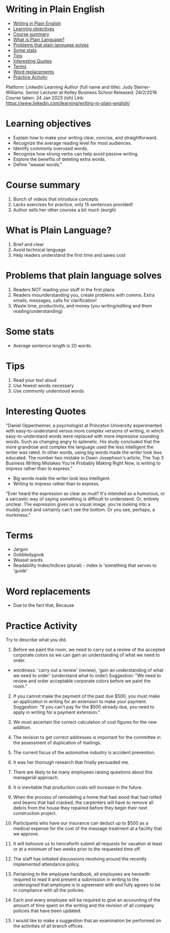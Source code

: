 # Writing in Plain English 

- [Writing in Plain English](#writing-in-plain-english)
- [Learning objectives](#learning-objectives)
- [Course summary](#course-summary)
- [What is Plain Language?](#what-is-plain-language)
- [Problems that plain language solves](#problems-that-plain-language-solves)
- [Some stats](#some-stats)
- [Tips](#tips)
- [Interesting Quotes](#interesting-quotes)
- [Terms](#terms)
- [Word replacements](#word-replacements)
- [Practice Activity](#practice-activity)

Platform: Linkedin Learning
Author (full name and title): Judy Steiner-Williams. Senior Lecturer at Kelley Business School
Released: 24/2/2016
Course taken: 24 Jan 2023 (ish)
Link: https://www.linkedin.com/learning/writing-in-plain-english/

# Learning objectives

- Explain how to make your writing clear, concise, and straightforward.
- Recognize the average reading level for most audiences.
- Identify commonly overused words.
- Recognize how strong verbs can help avoid passive writing.
- Explore the benefits of deleting extra words.
- Define “weasel words.”

# Course summary
1. Bunch of videos that introduce concepts
2. Lacks exercises for practice, only 15 sentences provided!
3. Author sells her other courses a bit much (eurgh)

# What is Plain Language?
1. Brief and clear
2. Avoid technical language
3. Help readers understand the first time and saves cost

# Problems that plain language solves
1. Readers NOT reading your stuff in the first place.
2. Readers misunderstanding you, create problems with comms. Extra emails, messages, calls for clarification!
3. Waste time, productivity, and money (you writing/editing and them reading/understanding)

# Some stats
- Average sentence length is 20 words.

# Tips
1. Read your text aloud
2. Use fewest words necessary
3. Use commonly understood words

# Interesting Quotes
"Daniel Oppenheimer, a psychologist at Princeton University experimented with easy-to-understand versus more complex versions of writing, in which easy-to-understand words were replaced with more impressive sounding words. Such as changing angry to splenetic. His study concluded that the more grandiose and complex the language used the less intelligent the writer was rated. In other words, using big words made the writer look less educated. The number two mistake in Dawn Josephson's article, The Top 3 Business Writing Mistakes You’re Probably Making Right Now, is writing to impress rather than to express."

- Big words made the writer look less intelligent.
- Writing to impress rather than to express.

"Ever heard the expression as clear as mud? It's intended as a humorous, or a sarcastic way of saying something is difficult to understand. Or, entirely unclear. The expression gives us a visual image, you're looking into a muddy pond and certainly can't see the bottom. Or you see, perhaps, a murkiness."

# Terms
- Jargon
- Gobbledygook
- Weasel words
- Readability Index/Indices (plural) - index is 'something that serves to 'guide'

# Word replacements
- Due to the fact that, Because


# Practice Activity
Try to describe what you did.

1. Before we paint the room, we need to carry out a review of the accepted corporate colors so we can gain an understanding of what we need to order.
- wordiness: 'carry out a review' (review), 'gain an understanding of what we need to order' (understand what to order)
Suggestion:  "We need to review and order acceptable corporate colors before we paint the room."

2. If you cannot make the payment of the past due $500, you must make an application in writing for an extension to make your payment.
Suggestion: "If you can't pay for the $500 already due, you need to apply in writing for a payment extension."

3. We must ascertain the correct calculation of cost figures for the new addition.

4. The revision to get correct addresses is important for the committee in the assessment of duplication of mailings.

5. The current focus of the automotive industry is accident prevention.

6. It was her thorough research that finally persuaded me.

7. There are likely to be many employees raising questions about this managerial approach.

8. It is inevitable that production costs will increase in the future.

9. When the process of remodeling a home that had wood that had rotted and beams that had cracked, the carpenters will have to remove all debris from the house they repaired before they begin their next construction project.

10. Participants who have our insurance can deduct up to $500 as a medical expense for the cost of the massage treatment at a facility that we approve.

11. It will behoove us to henceforth submit all requests for vacation at least or at a minimum of two weeks prior to the requested time off.

12. The staff has initiated discussions revolving around the recently implemented attendance policy.

13. Pertaining to the employee handbook, all employees are herewith required to read it and present a submission in writing to the undersigned that employee is in agreement with and fully agrees to be in compliance with all the policies.

14. Each and every employee will be required to give an accounting of the amount of time spent on the writing and the revision of all company policies that have been updated.

15. I would like to make a suggestion that an examination be performed on the activities of all branch offices.
